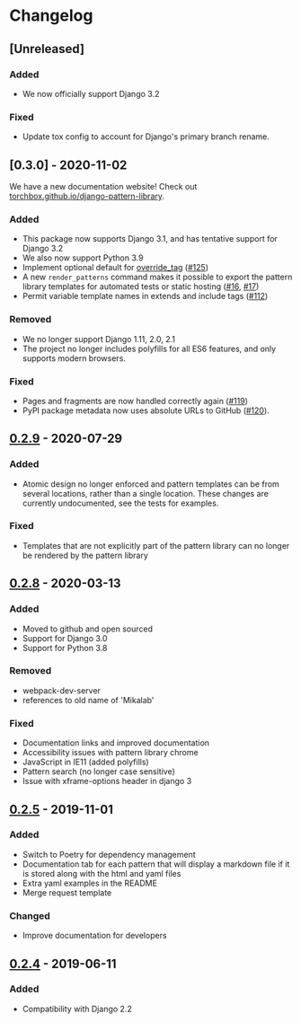 # Changelog

## [Unreleased]

### Added

- We now officially support Django 3.2

### Fixed

- Update tox config to account for Django's primary branch rename.

## [0.3.0] - 2020-11-02

We have a new documentation website! Check out [torchbox.github.io/django-pattern-library](https://torchbox.github.io/django-pattern-library/).

### Added

- This package now supports Django 3.1, and has tentative support for Django 3.2
- We also now support Python 3.9
- Implement optional default for [override_tag](https://torchbox.github.io/django-pattern-library/reference/api/#override_tag) ([#125](https://github.com/torchbox/django-pattern-library/issues/125))
- A new `render_patterns` command makes it possible to export the pattern library templates for automated tests or static hosting ([#16](https://github.com/torchbox/django-pattern-library/issues/16), [#17](https://github.com/torchbox/django-pattern-library/issues/17))
- Permit variable template names in extends and include tags ([#112](https://github.com/torchbox/django-pattern-library/pull/112))

### Removed

- We no longer support Django 1.11, 2.0, 2.1
- The project no longer includes polyfills for all ES6 features, and only supports modern browsers.

### Fixed

- Pages and fragments are now handled correctly again ([#119](https://github.com/torchbox/django-pattern-library/issues/119))
- PyPI package metadata now uses absolute URLs to GitHub ([#120](https://github.com/torchbox/django-pattern-library/issues/120)).

## [0.2.9] - 2020-07-29

### Added
- Atomic design no longer enforced and pattern templates can be from several locations, rather than a single location.
  These changes are currently undocumented, see the tests for examples.

### Fixed
- Templates that are not explicitly part of the pattern library can no longer be rendered by the pattern library

## [0.2.8] - 2020-03-13

### Added
- Moved to github and open sourced
- Support for Django 3.0
- Support for Python 3.8

### Removed
- webpack-dev-server
- references to old name of 'Mikalab'

### Fixed
- Documentation links and improved documentation
- Accessibility issues with pattern library chrome
- JavaScript in IE11 (added polyfills)
- Pattern search (no longer case sensitive)
- Issue with xframe-options header in django 3

## [0.2.5] - 2019-11-01

### Added
- Switch to Poetry for dependency management
- Documentation tab for each pattern that will display a markdown file if it is stored along with the html and yaml files
- Extra yaml examples in the README
- Merge request template

### Changed
- Improve documentation for developers

## [0.2.4] - 2019-06-11

### Added
- Compatibility with Django 2.2

[0.2.9]: https://github.com/torchbox/django-pattern-library/releases/tag/v0.2.9
[0.2.8]: https://github.com/torchbox/django-pattern-library/releases/tag/v0.2.8
[0.2.5]: https://github.com/torchbox/django-pattern-library/releases/tag/v0.2.5
[0.2.4]: https://github.com/torchbox/django-pattern-library/releases/tag/v0.2.4
